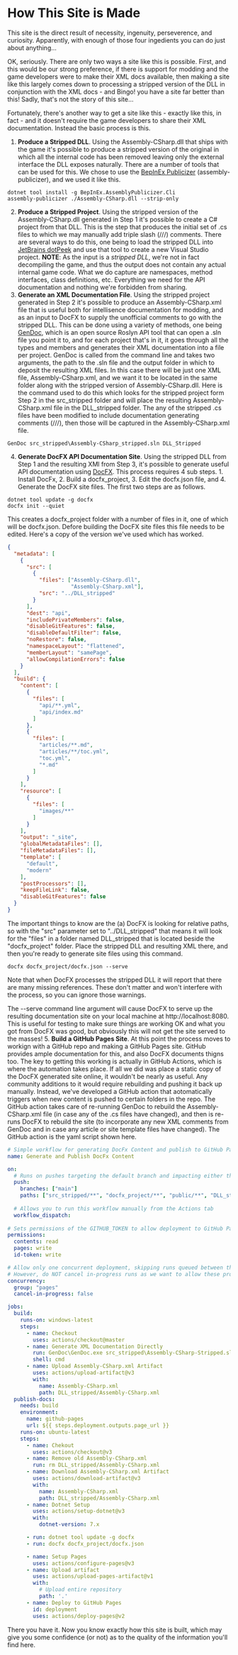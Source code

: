 # How This Site is Made
This site is the direct result of necessity, ingenuity, perseverence, and curiosity. Apparently, with enough of those four ingedients you can do just about anything...

OK, seriously. There are only two ways a site like this is possible. First, and this would be our strong preference, if there is support for modding and the game developers were to make their XML docs available, then making a site like this largely comes down to processing a stripped version of the DLL in conjunction with the XML docs - and Bingo! you have a site far better than this! Sadly, that's not the story of this site...

Fortunately, there's another way to get a site like this - exactly like this, in fact - and it doesn't require the game developers to share their XML documentation. Instead the basic process is this.

1. **Produce a Stripped DLL**. Using the Assembly-CSharp.dll that ships with the game it's possible to produce a stripped version of the original in which all the internal code has been removed leaving only the external interface the DLL exposes naturally. There are a number of tools that can be used for this. We chose to use the [BepInEx Publicizer](https://github.com/BepInEx/BepInEx.AssemblyPublicizer) (assembly-publicizer), and we used it like this.
```
dotnet tool install -g BepInEx.AssemblyPublicizer.Cli
assembly-publicizer ./Assembly-CSharp.dll --strip-only
```
2. **Produce a Stripped Project**. Using the stripped version of the Assembly-CSharp.dll generated in Step 1 it's possible to create a C# project from that DLL. This is the step that produces the initial set of .cs files to which we may manually add triple slash (///) comments. There are several ways to do this, one being to load the stripped DLL into [JetBrains dotPeek](https://www.jetbrains.com/decompiler/) and use that tool to create a new Visual Studio project. **NOTE**: As the input is a *stripped DLL*, we're not in fact decompiling the game, and thus the output does not contain any actual internal game code. What we do capture are namespaces, method interfaces, class definitions, etc. Everything we need for the API documentation and nothing we're forbidden from sharing.
3. **Generate an XML Documentation File**. Using the stripped project generated in Step 2 it's possible to produce an Assembly-CSharp.xml file that is useful both for intellisence documentation for modding, and as an input to DocFX to supply the unofficial comments to go with the stripped DLL. This can be done using a variety of methods, one being [GenDoc](https://github.com/jan-bures/GenDoc), which is an open source Roslyn API tool that can open a .sln file you point it to, and for each project that's in it, it goes through all the types and members and generates their XML documentation into a file per project.
GenDoc is called from the command line and takes two arguments, the path to the .sln file and the output folder in which to deposit the resulting XML files. In this case there will be just one XML file, Assembly-CSharp.xml, and we want it to be located in the same folder along with the stripped version of Assembly-CSharp.dll. Here is the command used to do this which looks for the stripped project form Step 2 in the src_stripped folder and will place the resulting Assembly-CSharp.xml file in the DLL_stripped folder. The any of the stripped .cs files have been modified to include documentation generating comments (///), then those will be captured in the Assembly-CSharp.xml file.
```
GenDoc src_stripped\Assembly-CSharp_stripped.sln DLL_Stripped
```
4. **Generate DocFX API Documentation Site**. Using the stripped DLL from Step 1 and the resulting XMl from Step 3, it's possible to generate useful API documentation using [DocFX](https://dotnet.github.io/docfx/index.html). This process requires 4 sub steps. 1. Install DocFx, 2. Build a docfx_project, 3. Edit the docfx.json file, and 4. Generate the DocFX site files. The first two steps are as follows.
```
dotnet tool update -g docfx
docfx init --quiet
```
This creates a docfx_project folder with a number of files in it, one of which will be docfx.json. Defore building the DocFX site files this file needs to be edited. Here's a copy of the version we've used which has worked.
```json
{
  "metadata": [
    {
      "src": [
        {
          "files": ["Assembly-CSharp.dll",
                    "Assembly-CSharp.xml"],
          "src": "../DLL_stripped"
        }
      ],
      "dest": "api",
      "includePrivateMembers": false,
      "disableGitFeatures": false,
      "disableDefaultFilter": false,
      "noRestore": false,
      "namespaceLayout": "flattened",
      "memberLayout": "samePage",
      "allowCompilationErrors": false
    }
  ],
  "build": {
    "content": [
      {
        "files": [
          "api/**.yml",
          "api/index.md"
        ]
      },
      {
        "files": [
          "articles/**.md",
          "articles/**/toc.yml",
          "toc.yml",
          "*.md"
        ]
      }
    ],
    "resource": [
      {
        "files": [
          "images/**"
        ]
      }
    ],
    "output": "_site",
    "globalMetadataFiles": [],
    "fileMetadataFiles": [],
    "template": [
      "default",
      "modern"
    ],
    "postProcessors": [],
    "keepFileLink": false,
    "disableGitFeatures": false
  }
}
```
The important things to know are the (a) DocFX is looking for relative paths, so with the "src" parameter set to "../DLL_stripped" that means it will look for the "files" in a folder named DLL_stripped that is located beside the "docfx_project" folder. Place the stripped DLL and resulting XML there, and then you're ready to generate site files using this command.
```
docfx docfx_project/docfx.json --serve
```
Note that when DocFX processes the stripped DLL it will report that there are many missing references. These don't matter and won't interfere with the process, so you can ignore those warnings.

The --serve command line argument will cause DocFX to serve up the resulting documentation site on your local machine at http://localhost:8080. This is useful for testing to make sure things are working OK and what you got from DocFX was good, but obviously this will not get the site served to the masses!
5. **Build a GitHub Pages Site**. At this point the process moves to workign with a GitHub repo and making a GitHub Pages site. GitHub provides ample documentation for this, and also DocFX documents thigns too. The key to getting this working is actually in GitHub Actions, which is where the automation takes place. If all we did was place a static copy of the DocFX generated site online, it wouldn't be nearly as useful. Any community additions to it would require rebuilding and pushing it back up manually. Instead, we've developed a GitHub action that aotomatically triggers when new content is pushed to certain folders in the repo. The GitHub action takes care of re-running GenDoc to rebuild the Assembly-CSharp.xml file (in case any of the .cs files have changed), and then is re-runs DocFX to rebuild the site (to incorporate any new XML comments from GenDoc and in case any article or site template files have changed). The GitHub action is the yaml script shown here.
```yml
# Simple workflow for generating DocFx Content and publish to GitHub Pages
name: Generate and Publish DocFx Content

on:
  # Runs on pushes targeting the default branch and impacting either the src_stripped, docfx_project, public, or DLL_stripped folders
  push:
    branches: ["main"]
    paths: ["src_stripped/**", "docfx_project/**", "public/**", "DLL_stripped/**"]
    
  # Allows you to run this workflow manually from the Actions tab
  workflow_dispatch:
  
# Sets permissions of the GITHUB_TOKEN to allow deployment to GitHub Pages
permissions:
  contents: read
  pages: write
  id-token: write

# Allow only one concurrent deployment, skipping runs queued between the run in-progress and latest queued.
# However, do NOT cancel in-progress runs as we want to allow these production deployments to complete.
concurrency:
  group: "pages"
  cancel-in-progress: false

jobs:
  build:
    runs-on: windows-latest
    steps:
      - name: Checkout
        uses: actions/checkout@master
      - name: Generate XML Documentation Directly
        run: GenDoc\GenDoc.exe src_stripped\Assembly-CSharp-Stripped.sln DLL_stripped
        shell: cmd
      - name: Upload Assembly-CSharp.xml Artifact
        uses: actions/upload-artifact@v3
        with:
          name: Assembly-CSharp.xml
          path: DLL_stripped/Assembly-CSharp.xml
  publish-docs:
    needs: build
    environment:
      name: github-pages
      url: ${{ steps.deployment.outputs.page_url }}
    runs-on: ubuntu-latest
    steps:
      - name: Chekout
        uses: actions/checkout@v3
      - name: Remove old Assembly-CSharp.xml
        run: rm DLL_stripped/Assembly-CSharp.xml
      - name: Download Assembly-CSharp.xml Artifact
        uses: actions/download-artifact@v3
        with:
          name: Assembly-CSharp.xml
          path: DLL_stripped/Assembly-CSharp.xml
      - name: Dotnet Setup
        uses: actions/setup-dotnet@v3
        with:
          dotnet-version: 7.x

      - run: dotnet tool update -g docfx
      - run: docfx docfx_project/docfx.json

      - name: Setup Pages
        uses: actions/configure-pages@v3
      - name: Upload artifact
        uses: actions/upload-pages-artifact@v1
        with:
          # Upload entire repository
          path: '.'
      - name: Deploy to GitHub Pages
        id: deployment
        uses: actions/deploy-pages@v2
```

There you have it. Now you know exactly how this site is built, which may give you some confidence (or not) as to the quality of the information you'll find here.
